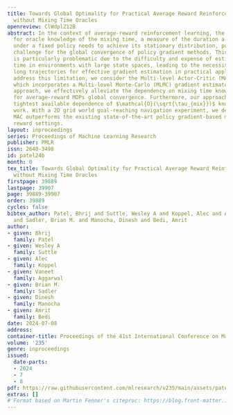 ```yaml
---
title: Towards Global Optimality for Practical Average Reward Reinforcement Learning
  without Mixing Time Oracles
openreview: ClWdplZ12B
abstract: In the context of average-reward reinforcement learning, the requirement
  for oracle knowledge of the mixing time, a measure of the duration a Markov chain
  under a fixed policy needs to achieve its stationary distribution, poses a significant
  challenge for the global convergence of policy gradient methods. This requirement
  is particularly problematic due to the difficulty and expense of estimating mixing
  time in environments with large state spaces, leading to the necessity of impractically
  long trajectories for effective gradient estimation in practical applications. To
  address this limitation, we consider the Multi-level Actor-Critic (MAC) framework,
  which incorporates a Multi-level Monte-Carlo (MLMC) gradient estimator. With our
  approach, we effectively alleviate the dependency on mixing time knowledge, a first
  for average-reward MDPs global convergence. Furthermore, our approach exhibits the
  tightest available dependence of $\mathcal{O}(\sqrt{\tau_{mix}})$ known from prior
  work. With a 2D grid world goal-reaching navigation experiment, we demonstrate that
  MAC outperforms the existing state-of-the-art policy gradient-based method for average
  reward settings.
layout: inproceedings
series: Proceedings of Machine Learning Research
publisher: PMLR
issn: 2640-3498
id: patel24b
month: 0
tex_title: Towards Global Optimality for Practical Average Reward Reinforcement Learning
  without Mixing Time Oracles
firstpage: 39889
lastpage: 39907
page: 39889-39907
order: 39889
cycles: false
bibtex_author: Patel, Bhrij and Suttle, Wesley A and Koppel, Alec and Aggarwal, Vaneet
  and Sadler, Brian M. and Manocha, Dinesh and Bedi, Amrit
author:
- given: Bhrij
  family: Patel
- given: Wesley A
  family: Suttle
- given: Alec
  family: Koppel
- given: Vaneet
  family: Aggarwal
- given: Brian M.
  family: Sadler
- given: Dinesh
  family: Manocha
- given: Amrit
  family: Bedi
date: 2024-07-08
address:
container-title: Proceedings of the 41st International Conference on Machine Learning
volume: '235'
genre: inproceedings
issued:
  date-parts:
  - 2024
  - 7
  - 8
pdf: https://raw.githubusercontent.com/mlresearch/v235/main/assets/patel24b/patel24b.pdf
extras: []
# Format based on Martin Fenner's citeproc: https://blog.front-matter.io/posts/citeproc-yaml-for-bibliographies/
---
```


